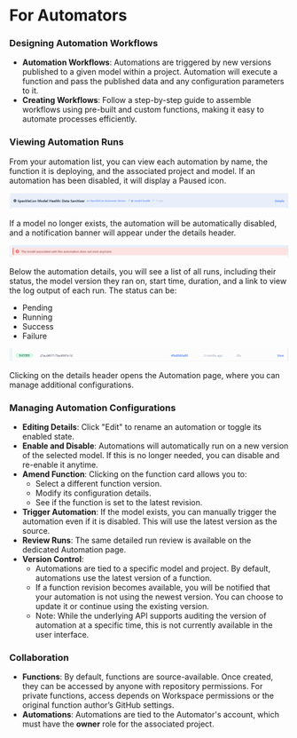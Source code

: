 # For Automators

### Designing Automation Workflows
- **Automation Workflows**: Automations are triggered by new versions published to a given model within a project. Automation will execute a function and pass the published data and any configuration parameters to it.
- **Creating Workflows**: Follow a step-by-step guide to assemble workflows using pre-built and custom functions, making it easy to automate processes efficiently.

### Viewing Automation Runs

From your automation list, you can view each automation by name, the function it is deploying, and the associated project and model. If an automation has been disabled, it will display a Paused icon.

![A registered automation](./img/paused-status.png)

If a model no longer exists, the automation will be automatically disabled, and a notification banner will appear under the details header.

![model removed error](./img/model-error.png)

Below the automation details, you will see a list of all runs, including their status, the model version they ran on, start time, duration, and a link to view the log output of each run. The status can be:
- Pending  
- Running  
- Success  
- Failure  

![automation run indicating success](./img/run-success.png)

Clicking on the details header opens the Automation page, where you can manage additional configurations.

### Managing Automation Configurations

- **Editing Details**: Click "Edit" to rename an automation or toggle its enabled state.
- **Enable and Disable**: Automations will automatically run on a new version of the selected model. If this is no longer needed, you can disable and re-enable it anytime.
- **Amend Function**: Clicking on the function card allows you to:
  - Select a different function version.
  - Modify its configuration details.
  - See if the function is set to the latest revision.
- **Trigger Automation**: If the model exists, you can manually trigger the automation even if it is disabled. This will use the latest version as the source.
- **Review Runs**: The same detailed run review is available on the dedicated Automation page.
- **Version Control**:
  - Automations are tied to a specific model and project. By default, automations use the latest version of a function.  
  - If a function revision becomes available, you will be notified that your automation is not using the newest version. You can choose to update it or continue using the existing version.
  - Note: While the underlying API supports auditing the version of automation at a specific time, this is not currently available in the user interface.

### Collaboration
- **Functions**: By default, functions are source-available. Once created, they can be accessed by anyone with repository permissions. For private functions, access depends on Workspace permissions or the original function author’s GitHub settings.
- **Automations**: Automations are tied to the Automator's account, which must have the **owner** role for the associated project.
